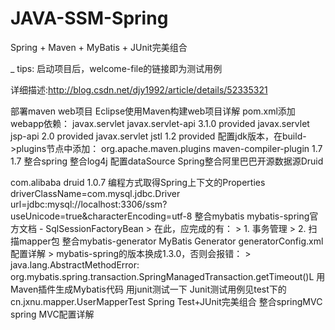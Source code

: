 # JAVA-SSM-Spring
Spring + Maven + MyBatis + JUnit完美组合

_
tips: 启动项目后，welcome-file的链接即为测试用例

详细描述:http://blog.csdn.net/djy1992/article/details/52335321

部署maven web项目
Eclipse使用Maven构建web项目详解
pom.xml添加webapp依赖：
<dependency>
    <groupId>javax.servlet</groupId>
    <artifactId>javax.servlet-api</artifactId>
    <version>3.1.0</version>
    <scope>provided</scope>
</dependency>
<dependency>
    <groupId>javax.servlet</groupId>
    <artifactId>jsp-api</artifactId>
    <version>2.0</version>
    <scope>provided</scope>
</dependency>
<dependency>
    <groupId>javax.servlet</groupId>
    <artifactId>jstl</artifactId>
    <version>1.2</version>
    <scope>provided</scope>
</dependency>
配置jdk版本，在build->plugins节点中添加：
<plugin>
    <groupId>org.apache.maven.plugins</groupId>
    <artifactId>maven-compiler-plugin</artifactId>
    <configuration>
        <source>1.7</source>
        <target>1.7</target>
    </configuration>
</plugin>
整合spring
整合log4j
配置dataSource
Spring整合阿里巴巴开源数据源Druid
<!-- druid -->
<dependency>
    <groupId>com.alibaba</groupId>
    <artifactId>druid</artifactId>
    <version>1.0.7</version>
</dependency>
编程方式取得Spring上下文的Properties
driverClassName=com.mysql.jdbc.Driver
url=jdbc:mysql://localhost:3306/ssm?useUnicode=true&characterEncoding=utf-8
整合mybatis
mybatis-spring官方文档 - SqlSessionFactoryBean > 在此，应完成的有： > 1. 事务管理 > 2. 扫描mapper包
整合mybatis-generator
MyBatis Generator generatorConfig.xml配置详解 > mybatis-spring的版本换成1.3.0，否则会报错： > java.lang.AbstractMethodError: org.mybatis.spring.transaction.SpringManagedTransaction.getTimeout()L
用Maven插件生成Mybatis代码
用junit测试一下
Junit测试用例见test下的cn.jxnu.mapper.UserMapperTest
Spring Test+JUnit完美组合
整合springMVC
spring MVC配置详解
